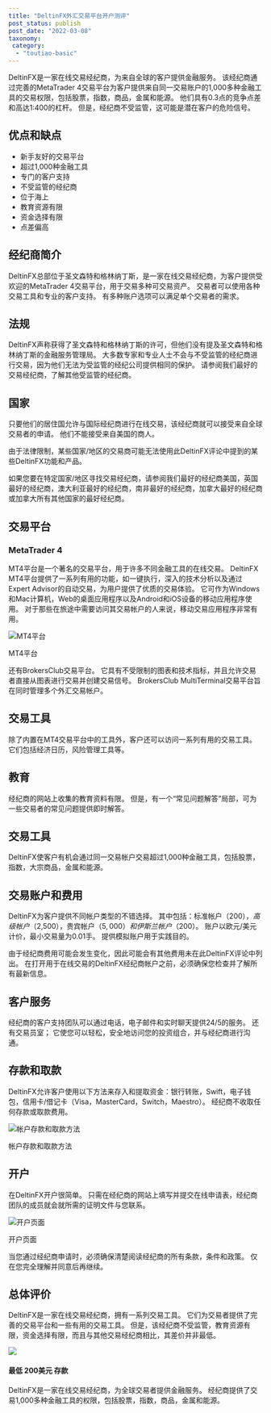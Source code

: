 ```yaml
---
title: "DeltinFX外汇交易平台开户测评"
post_status: publish
post_date: "2022-03-08"
taxonomy:
 category: 
  - "toutiao-basic"
---
```


DeltinFX是一家在线交易经纪商，为来自全球的客户提供金融服务。 该经纪商通过完善的MetaTrader 4交易平台为客户提供来自同一交易账户的1,000多种金融工具的交易权限，包括股票，指数，商品，金属和能源。 他们具有0.3点的竞争点差和高达1:400的杠杆。 但是，经纪商不受监管，这可能是潜在客户的危险信号。

## 优点和缺点
- 新手友好的交易平台
- 超过1,000种金融工具
- 专门的客户支持
- 不受监管的经纪商
- 位于海上
- 教育资源有限
- 资金选择有限
- 点差偏高


## 经纪商简介

DeltinFX总部位于圣文森特和格林纳丁斯，是一家在线交易经纪商，为客户提供受欢迎的MetaTrader 4交易平台，用于交易多种可交易资产。 交易者可以使用各种交易工具和专业的客户支持。 有多种账户选项可以满足单个交易者的需求。

## 法规

DeltinFX声称获得了圣文森特和格林纳丁斯的许可，但他们没有提及圣文森特和格林纳丁斯的金融服务管理局。 大多数专家和专业人士不会与不受监管的经纪商进行交易，因为他们无法为受监管的经纪公司提供相同的保护。 请参阅我们最好的交易经纪商，了解其他受监管的经纪商。

## 国家

只要他们的居住国允许与国际经纪商进行在线交易，该经纪商就可以接受来自全球交易者的申请。 他们不能接受来自美国的商人。

由于法律限制，某些国家/地区的交易商可能无法使用此DeltinFX评论中提到的某些DeltinFX功能和产品。

如果您要在特定国家/地区寻找交易经纪商，请参阅我们最好的经纪商美国，英国最好的经纪商，澳大利亚最好的经纪商，南非最好的经纪商，加拿大最好的经纪商或加拿大所有其他国家的最好经纪商。

## 交易平台

### MetaTrader 4

MT4平台是一个著名的交易平台，用于许多不同金融工具的在线交易。 DeltinFX MT4平台提供了一系列有用的功能，如一键执行，深入的技术分析以及通过Expert Advisor的自动交易，为用户提供了优质的交​​易体验。 它可作为Windows和Mac计算机，Web的桌面应用程序以及Android和iOS设备的移动应用程序使用。 对于那些在旅途中需要访问其交易帐户的人来说，移动交易应用程序非常有用。

![MT4平台](https://cdn.fendou.la/funstoutiao/2020/11/DeltinFX-Review-MT4-Platform.jpg "MT4平台")

MT4平台

还有BrokersClub交易平台。 它具有不受限制的图表和技术指标，并且允许交易者直接从图表进行交易并创建交易信号。 BrokersClub MultiTerminal交易平台旨在同时管理多个外汇交易帐户。

## 交易工具

除了内置在MT4交易平台中的工具外，客户还可以访问一系列有用的交易工具。 它们包括经济日历，风险管理工具等。

## 教育

经纪商的网站上收集的教育资料有限。 但是，有一个“常见问题解答”局部，可为一些交易者的常见问题提供即时解答。

## 交易工具

DeltinFX使客户有机会通过同一交易帐户交易超过1,000种金融工具，包括股票，指数，大宗商品，金属和能源。

## 交易账户和费用

DeltinFX为客户提供不同帐户类型的不错选择。 其中包括：标准帐户（$200），高级帐户（$2,500），贵宾帐户（$5,000）和伊斯兰帐户（$200）。 账户以欧元/美元计价，最小交易量为0.01手。 提供模拟账户用于实践目的。

由于经纪商费用可能会发生变化，因此可能会有其他费用未在此DeltinFX评论中列出。 在打开用于在线交易的DeltinFX经纪商帐户之前，必须确保您检查并了解所有最新信息。

## 客户服务

经纪商的客户支持团队可以通过电话，电子邮件和实时聊天提供24/5的服务。 还有交易员室； 它使您可以轻松，安全地访问您的投资组合，并与经纪商进行沟通。

## 存款和取款

DeltinFX允许客户使用以下方法来存入和提取资金：银行转账，Swift，电子钱包，信用卡/借记卡（Visa，MasterCard，Switch，Maestro）。 经纪商不收取任何存款或取款费用。

![帐户存款和取款方法](https://cdn.fendou.la/funstoutiao/2020/11/DeltinFX-Review-Account-Deposit-Withdrawal-Methods.jpg "帐户存款和取款方法")

帐户存款和取款方法

## 开户

在DeltinFX开户很简单。 只需在经纪商的网站上填写并提交在线申请表，经纪商团队的成员就会就所需的证明文件与您联系。

![开户页面](https://cdn.fendou.la/funstoutiao/2020/11/DeltinFX-Review-Account-Opening-Page-271x1024.jpg "开户页面")

开户页面

当您通过经纪商申请时，必须确保清楚阅读经纪商的所有条款，条件和政策。 仅在您完全理解并同意后再继续。

## 总体评价

DeltinFX是一家在线交易经纪商，拥有一系列交易工具。 它们为交易者提供了完善的交易平台和一些有用的交易工具。 但是，该经纪商不受监管，教育资源有限，资金选择有限，而且与其他交易经纪商相比，其差价并非最低。

![](https://cdn.fendou.la/funstoutiao/2020/11/DeltinFX-Logo.png)

#### 最低 200美元 存款

DeltinFX是一家在线交易经纪商，为全球交易者提供金融服务。 经纪商提供了交易1,000多种金融工具的权限，包括股票，指数，商品，金属和能源。
